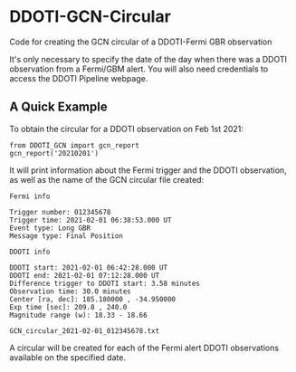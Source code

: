 # DDOTI-GCN-Circular
Code for creating the GCN circular of a DDOTI-Fermi GBR observation

It's only necessary to specify the date of the day when there was a DDOTI observation from a Fermi/GBM alert.
You will also need credentials to access the DDOTI Pipeline webpage.

## A Quick Example
To obtain the circular for a DDOTI observation on Feb 1st 2021:
```
from DDOTI_GCN import gcn_report
gcn_report('20210201')
```
It will print information about the Fermi trigger and the DDOTI observation, as well as the name of the GCN circular file created:
```
Fermi info

Trigger number: 012345678
Trigger time: 2021-02-01 06:38:53.000 UT
Event type: Long GBR
Message type: Final Position 

DDOTI info

DDOTI start: 2021-02-01 06:42:28.000 UT
DDOTI end: 2021-02-01 07:12:28.000 UT
Difference trigger to DDOTI start: 3.58 minutes
Observation time: 30.0 minutes
Center [ra, dec]: 185.180000 , -34.950000
Exp time [sec]: 209.8 , 240.0
Magnitude range (w): 18.33 - 18.66

GCN_circular_2021-02-01_012345678.txt
```
A circular will be created for each of the Fermi alert DDOTI observations available on the specified date.
